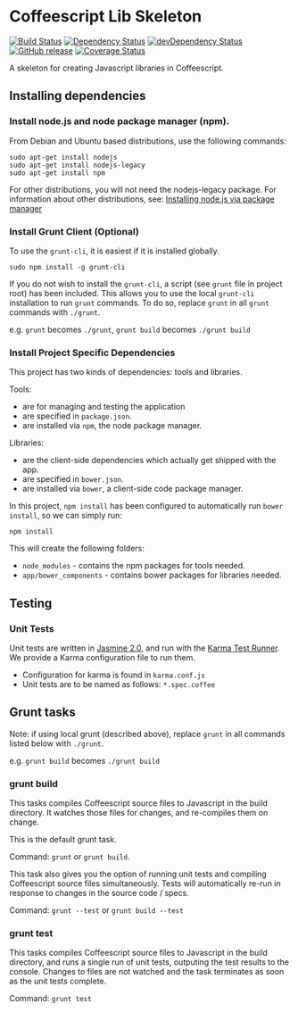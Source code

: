 # Coffeescript Lib Skeleton

[![Build Status](https://travis-ci.org/sarahquigley/coffeescript-lib-skeleton.svg)](https://travis-ci.org/sarahquigley/coffeescript-lib-skeleton)
[![Dependency Status](https://gemnasium.com/sarahquigley/coffeescript-lib-skeleton.svg)](https://gemnasium.com/sarahquigley/coffeescript-lib-skeleton)
[![devDependency Status](https://david-dm.org/sarahquigley/coffeescript-lib-skeleton/dev-status.svg)](https://david-dm.org/sarahquigley/coffeescript-lib-skeleton#info=devDependencies)
[![GitHub release](https://img.shields.io/github/release/sarahquigley/coffeescript-lib-skeleton.svg)](https://github.com/sarahquigley/coffeescript-lib-skeleton/releases)
[![Coverage Status](https://coveralls.io/repos/sarahquigley/coffeescript-lib-skeleton/badge.svg?branch=&service=github)](https://coveralls.io/github/sarahquigley/coffeescript-lib-skeleton?branch=)

A skeleton for creating Javascript libraries in Coffeescript.


## Installing dependencies


### Install node.js and node package manager (npm).

From Debian and Ubuntu based distributions, use the following commands:

```
sudo apt-get install nodejs
sudo apt-get install nodejs-legacy
sudo apt-get install npm
```

For other distributions, you will not need the nodejs-legacy package. For information about other distributions, see:
[Installing node.js via package manager](https://github.com/joyent/node/wiki/Installing-Node.js-via-package-manager)


### Install Grunt Client (Optional)

To use the `grunt-cli`, it is easiest if it is installed globally.

```
sudo npm install -g grunt-cli
```

If you do not wish to install the `grunt-cli`, a script (see `grunt` file in project root) has been included. This allows you to use the local `grunt-cli` installation to run `grunt` commands. To do so, replace `grunt` in all `grunt` commands with `./grunt`.

e.g. `grunt` becomes `./grunt`, `grunt build` becomes `./grunt build`


### Install Project Specific Dependencies

This project has two kinds of dependencies: tools and libraries.

Tools:

*  are for managing and testing the application
*  are specified in `package.json`.
*  are installed via `npm`, the node package manager.

Libraries:

*  are the client-side dependencies which actually get shipped with the app.
*  are specified in `bower.json`.
*  are installed via `bower`, a client-side code package manager.

In this project, `npm install` has been configured to automatically run `bower install`, so we can simply run:

```
npm install
```

This will create the following folders:

* `node_modules` - contains the npm packages for tools needed.
* `app/bower_components` - contains bower packages for libraries needed.



## Testing


### Unit Tests

Unit tests are written in [Jasmine 2.0](http://jasmine.github.io/), and run with the [Karma Test Runner](http://karma-runner.github.io/0.12/index.html). We provide a Karma configuration file to run them.

* Configuration for karma is found in `karma.conf.js`
* Unit tests are to be named as follows: `*.spec.coffee`



## Grunt tasks

Note: if using local grunt (described above), replace `grunt` in all commands listed below with `./grunt`.

e.g. `grunt build` becomes `./grunt build`


### grunt build 

This tasks compiles Coffeescript source files to Javascript in the build directory. It watches those files for changes, and re-compiles them on change.

This is the default grunt task.

Command: `grunt` or `grunt build`.

This task also gives you the option of running unit tests and compiling Coffeescript source files simultaneously. Tests will automatically re-run in response to changes in the source code / specs.

Command: `grunt --test` or `grunt build --test`


### grunt test

This tasks compiles Coffeescript source files to Javascript in the build directory, and runs a single run of unit tests, outputing the test results to the console. Changes to files are not watched and the task terminates as soon as the unit tests complete.

Command: `grunt test`
